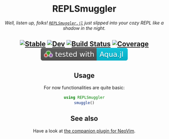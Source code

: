 <div align="center">

# REPLSmuggler 

*Well, listen up, folks! [`REPLSmuggler.jl`](https://github.com/klafyvel/REPLSmuggler.jl) just slipped into your cozy REPL like a shadow in the night.*

[![Stable](https://img.shields.io/badge/docs-stable-blue.svg)](https://klafyvel.github.io/REPLSmuggler.jl/stable/) [![Dev](https://img.shields.io/badge/docs-dev-blue.svg)](https://klafyvel.github.io/REPLSmuggler.jl/dev/) [![Build Status](https://github.com/klafyvel/REPLSmuggler.jl/actions/workflows/CI.yml/badge.svg?branch=main)](https://github.com/klafyvel/REPLSmuggler.jl/actions/workflows/CI.yml?query=branch%3Amain) [![Coverage](https://codecov.io/gh/klafyvel/REPLSmuggler.jl/branch/main/graph/badge.svg)](https://codecov.io/gh/klafyvel/REPLSmuggler.jl) [![Aqua](https://raw.githubusercontent.com/JuliaTesting/Aqua.jl/master/badge.svg)](https://github.com/JuliaTesting/Aqua.jl)
---


## Usage

For now functionalities are quite basic:

```julia
using REPLSmuggler
smuggle()
```

## See also

Have a look at [the companion plugin for NeoVim](https://github.com/klafyvel/nvim-smuggler).
